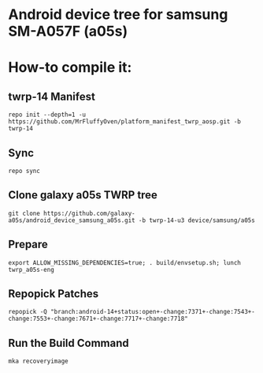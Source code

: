 # Android device tree for samsung SM-A057F (a05s)


# How-to compile it:

## twrp-14 Manifest
    repo init --depth=1 -u https://github.com/MrFluffyOven/platform_manifest_twrp_aosp.git -b twrp-14
## Sync
    repo sync
## Clone galaxy a05s TWRP tree
    git clone https://github.com/galaxy-a05s/android_device_samsung_a05s.git -b twrp-14-u3 device/samsung/a05s
## Prepare
    export ALLOW_MISSING_DEPENDENCIES=true; . build/envsetup.sh; lunch twrp_a05s-eng
## Repopick Patches
    repopick -Q "branch:android-14+status:open+-change:7371+-change:7543+-change:7553+-change:7671+-change:7717+-change:7718"
## Run the Build Command
    mka recoveryimage
